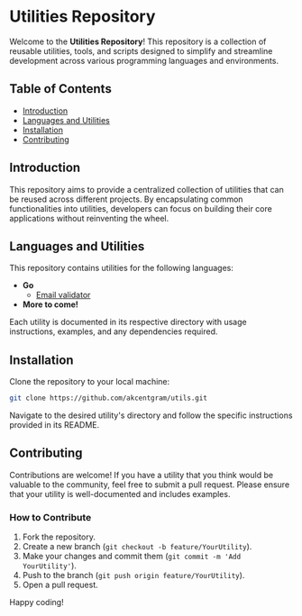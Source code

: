 # Utilities Repository

Welcome to the **Utilities Repository**! This repository is a collection of reusable utilities, tools, and scripts designed to simplify and streamline development across various programming languages and environments. 

## Table of Contents

- [Introduction](#introduction)
- [Languages and Utilities](#languages-and-utilities)
- [Installation](#installation)
- [Contributing](#contributing)

## Introduction

This repository aims to provide a centralized collection of utilities that can be reused across different projects. By encapsulating common functionalities into utilities, developers can focus on building their core applications without reinventing the wheel.

## Languages and Utilities

This repository contains utilities for the following languages:

- **Go**
  - [Email validator](https://github.com/akcentgram/utils/blob/main/Go/validators/email.go)
- **More to come!**

Each utility is documented in its respective directory with usage instructions, examples, and any dependencies required.

## Installation

Clone the repository to your local machine:

```bash
git clone https://github.com/akcentgram/utils.git
```

Navigate to the desired utility's directory and follow the specific instructions provided in its README.


## Contributing

Contributions are welcome! If you have a utility that you think would be valuable to the community, feel free to submit a pull request. Please ensure that your utility is well-documented and includes examples.

### How to Contribute

1. Fork the repository.
2. Create a new branch (`git checkout -b feature/YourUtility`).
3. Make your changes and commit them (`git commit -m 'Add YourUtility'`).
4. Push to the branch (`git push origin feature/YourUtility`).
5. Open a pull request.



Happy coding!

